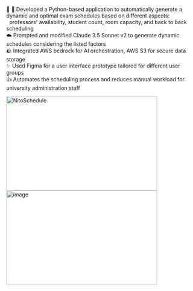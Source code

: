 
🐍 🏫 Developed a Python-based application to automatically generate a dynamic and optimal exam schedules based on different aspects: <br>
&nbsp; professors' availability, student count, room capacity, and back to back scheduling <br>
☁️ Prompted and modified Claude 3.5 Sonnet v2 to generate dynamic schedules considering the listed factors <br>
🪨 Integrated AWS bedrock for AI orchestration, AWS S3 for secure data storage <br>
✨ Used Figma for a user interface prototype tailored for different user groups <br>
👍 Automates the scheduling process and reduces manual workload for university administration staff <br>

<img width="400" height="250" alt="NitoSchedule" src="https://github.com/user-attachments/assets/76e5d789-5a1e-4578-a90d-72a4f4eaf83f" /> 
<img width="400" height="250" alt="image" src="https://github.com/user-attachments/assets/26d72257-d865-4962-b1d1-ebc39f2bbbe0" />

